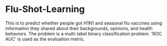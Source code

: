 # Flu-Shot-Learning
This is to predict whether people got H1N1 and seasonal flu vaccines using information they shared about their backgrounds, opinions, and health behaviors.
The problem is a multi-label binary classification problem. 'ROC AUC' is used as the evaluation metric.
